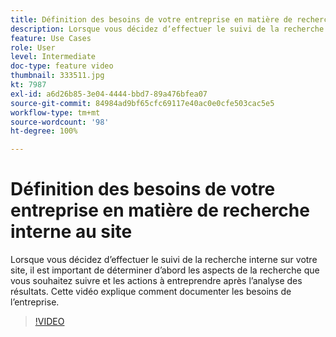 ```yaml
---
title: Définition des besoins de votre entreprise en matière de recherche interne au site
description: Lorsque vous décidez dʼeffectuer le suivi de la recherche interne sur votre site, il est important de déterminer dʼabord les aspects de la recherche que vous souhaitez suivre et les actions à entreprendre après lʼanalyse des résultats. Cette vidéo explique comment documenter les besoins de lʼentreprise.
feature: Use Cases
role: User
level: Intermediate
doc-type: feature video
thumbnail: 333511.jpg
kt: 7987
exl-id: a6d26b85-3e04-4444-bbd7-89a476bfea07
source-git-commit: 84984ad9bf65cfc69117e40ac0e0cfe503cac5e5
workflow-type: tm+mt
source-wordcount: '98'
ht-degree: 100%

---
```


# Définition des besoins de votre entreprise en matière de recherche interne au site

Lorsque vous décidez dʼeffectuer le suivi de la recherche interne sur votre site, il est important de déterminer dʼabord les aspects de la recherche que vous souhaitez suivre et les actions à entreprendre après lʼanalyse des résultats. Cette vidéo explique comment documenter les besoins de lʼentreprise.

>[!VIDEO](https://video.tv.adobe.com/v/3413450/?quality=12&learn=on&captions=fre_fr)
